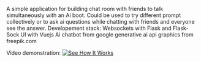 A simple application for building chat room with friends to talk simultaneously with an Ai boot. Could be used to try different prompt collectively or to ask ai questions while chatting with friends and everyone see the answer.
Developement stack:
Websockets with Flask and Flask-Sock
UI with Vuejs
Ai chatbot from google generative ai api
graphics from freepik.com

Video demonstration:
[![See How It Works](https://img.youtube.com/vi/v=R_jOibvXPZc/0.jpg)](https://www.youtube.com/watch?v=v=R_jOibvXPZc)
